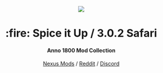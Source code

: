 <p align="center">
    <a href="https://git.io/anno-mods"><img src="https://github.com/anno-mods.png"></a>
</p>

<h1 align="center">:fire: Spice it Up / 3.0.2 Safari</h1>
<h4 align="center">Anno 1800 Mod Collection</h4>

<p align="center"><a href="https://www.nexusmods.com/anno1800/mods/5">Nexus Mods</a> / <a href="https://www.reddit.com/r/anno/comments/lqnrpa/mod_spice_it_up_302/">Reddit</a> / <a href="https://discord.com/invite/KtfWbev">Discord</a></p>
